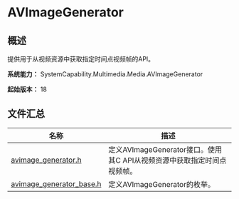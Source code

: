 # AVImageGenerator

## 概述

提供用于从视频资源中获取指定时间点视频帧的API。

**系统能力：** SystemCapability.Multimedia.Media.AVImageGenerator

**起始版本：** 18

## 文件汇总

| 名称 | 描述 |
| -- | -- |
| [avimage_generator.h](capi-avimage-generator-h.md) | 定义AVImageGenerator接口。使用其C API从视频资源中获取指定时间点视频帧。 |
| [avimage_generator_base.h](capi-avimage-generator-base-h.md) | 定义AVImageGenerator的枚举。 |
